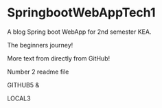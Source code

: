 # SpringbootWebAppTech1

A blog Spring boot WebApp for 2nd semester KEA.

The beginners journey!

More text from directly from GitHub!

Number 2 readme file

GITHUB5 &

LOCAL3
